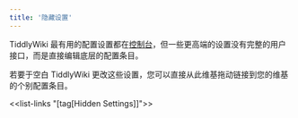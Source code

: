 ```yaml
---
title: '隐藏设置'
---
```


TiddlyWiki 最有用的配置设置都在[控制台]($:/ControlPanel)，但一些更高端的设置没有完整的用户接口，而是直接编辑底层的配置条目。

若要于空白 TiddlyWiki 更改这些设置，您可以直接从此维基拖动链接到您的维基的个别配置条目。

<<list-links "[tag[Hidden Settings]]">>
